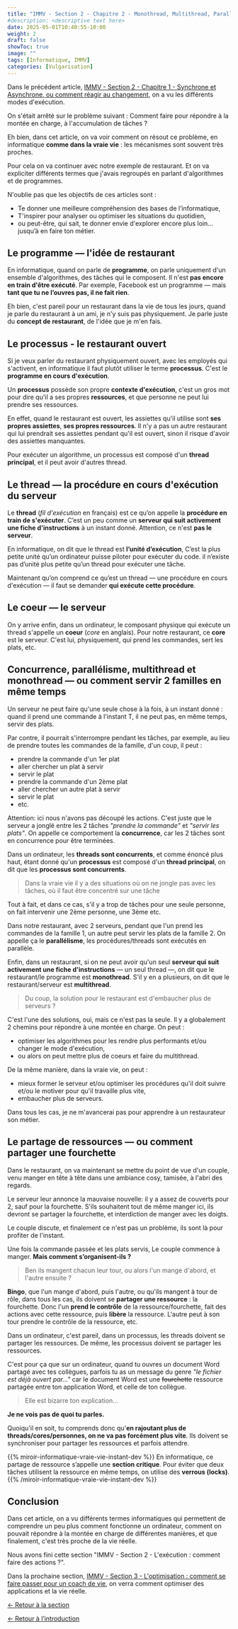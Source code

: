 ```yaml
---
title: "IMMV - Section 2 - Chapitre 2 - Monothread, Multithread, Parallélisme et Concurrence, je ne peux pas tout faire en même temps !"
#description: <descriptive text here>
date: 2025-05-01T10:40:55-10:00
weight: 2
draft: false
showToc: true
image: ""
tags: [Informatique, IMMV]
categories: [Vulgarisation]
---
```

Dans le précédent article, [IMMV - Section 2 - Chapitre 1 - Synchrone et Asynchrone, ou comment réagir au changement](../sync-async/), on a vu les différents modes d'exécution.

On s'était arrêté sur le problème suivant : Comment faire pour répondre à la montée en charge, à l'accumulation de tâches ?

Eh bien, dans cet article, on va voir comment on résout ce problème, en informatique **comme dans la vraie vie** : les mécanismes sont souvent très proches.

Pour cela on va continuer avec notre exemple de restaurant. Et on va expliciter différents termes que j'avais regroupés en parlant d'algorithmes et de programmes.

N'oublie pas que les objectifs de ces articles sont :
- Te donner une meilleure compréhension des bases de l’informatique,
- T'inspirer pour analyser ou optimiser les situations du quotidien,
- ou peut-être, qui sait, te donner envie d'explorer encore plus loin... jusqu’à en faire ton métier.

## Le programme — l'idée de restaurant

En informatique, quand on parle de **programme**, on parle uniquement d'un ensemble d'algorithmes, des tâches qui le composent. Il n'est **pas encore en train d'être exécuté**. Par exemple, Facebook est un programme — mais **tant que tu ne l’ouvres pas, il ne fait rien**.

Eh bien, c'est pareil pour un restaurant dans la vie de tous les jours, quand je parle du restaurant à un ami, je n'y suis pas physiquement. Je parle juste du **concept de restaurant**, de l'idée que je m'en fais.

## Le processus - le restaurant ouvert

Si je veux parler du restaurant physiquement ouvert, avec les employés qui s'activent, en informatique il faut plutôt utiliser le terme **processus**. C'est le **programme en cours d'exécution**.

Un **processus** possède son propre **contexte d'exécution**, c'est un gros mot pour dire qu'il a ses propres **ressources**, et que personne ne peut lui prendre ses ressources.

En effet, quand le restaurant est ouvert, les assiettes qu'il utilise sont **ses propres assiettes**, **ses propres ressources**. Il n'y a pas un autre restaurant qui lui prendrait ses assiettes pendant qu'il est ouvert, sinon il risque d'avoir des assiettes manquantes.

Pour exécuter un algorithme, un processus est composé d'un **thread principal**, et il peut avoir d'autres thread.

## Le thread — la procédure en cours d'exécution du serveur

Le **thread** (*fil d'exécution* en français) est ce qu’on appelle la **procédure en train de s'exécuter**. C’est un peu comme un **serveur qui suit activement une fiche d'instructions** à un instant donné. Attention, ce n'est **pas le serveur**.

En informatique, on dit que le thread est **l’unité d’exécution**, C’est la plus petite unité qu’un ordinateur puisse piloter pour exécuter du code. il n’existe pas d’unité plus petite qu’un thread pour exécuter une tâche.

Maintenant qu’on comprend ce qu’est un thread — une procédure en cours d'exécution — il faut se demander **qui exécute cette procédure**.

## Le coeur — le serveur

On y arrive enfin, dans un ordinateur, le composant physique qui exécute un thread s'appelle un **coeur** (*core* en anglais). Pour notre restaurant, ce **core** est le serveur. C'est lui, physiquement, qui prend les commandes, sert les plats, etc.

## Concurrence, parallélisme, multithread et monothread — ou comment servir 2 familles en même temps

Un serveur ne peut faire qu'une seule chose à la fois, à un instant donné : quand il prend une commande à l'instant T, il ne peut pas, en même temps, servir des plats.

Par contre, il pourrait s'interrompre pendant les tâches, par exemple, au lieu de prendre toutes les commandes de la famille, d'un coup, il peut :
- prendre la commande d'un 1er plat
- aller chercher un plat à servir
- servir le plat
- prendre la commande d'un 2ème plat
- aller chercher un autre plat à servir
- servir le plat
- etc.

Attention: ici nous n'avons pas découpé les actions. C'est juste que le serveur a jonglé entre les 2 tâches *"prendre la commande"* et *"servir les plats"*. On appelle ce comportement la **concurrence**, car les 2 tâches sont en concurrence pour être terminées.

Dans un ordinateur, les **threads sont concurrents**, et comme énoncé plus haut, étant donné qu'un **processus** est composé d'un **thread principal**, on dit que les **processus sont concurrents**.

>Dans la vraie vie il y a des situations où on ne jongle pas avec les tâches, où il faut être concentré sur une tâche

Tout à fait, et dans ce cas, s'il y a trop de tâches pour une seule personne, on fait intervenir une 2ème personne, une 3ème etc.

Dans notre restaurant, avec 2 serveurs, pendant que l'un prend les commandes de la famille 1, un autre peut servir les plats de la famille 2. On appelle ça le **parallélisme**, les procédures/threads sont exécutés en parallèle.

Enfin, dans un restaurant, si on ne peut avoir qu'un seul **serveur qui suit activement une fiche d'instructions** — un seul thread —, on dit que le restaurant/le programme est **monothread**. S'il y en a plusieurs, on dit que le restaurant/serveur est **multithread**.

>Du coup, la solution pour le restaurant est d'embaucher plus de serveurs ?

C'est l'une des solutions, oui, mais ce n'est pas la seule. Il y a globalement 2 chemins pour répondre à une montée en charge. On peut :
- optimiser les algorithmes pour les rendre plus performants et/ou changer le mode d'exécution,
- ou alors on peut mettre plus de coeurs et faire du multithread.

De la même manière, dans la vraie vie, on peut :
- mieux former le serveur et/ou optimiser les procédures qu'il doit suivre et/ou le motiver pour qu'il travaille plus vite,
- embaucher plus de serveurs.

Dans tous les cas, je ne m'avancerai pas pour apprendre à un restaurateur son métier.

## Le partage de ressources — ou comment partager une fourchette

Dans le restaurant, on va maintenant se mettre du point de vue d'un couple, venu manger en tête à tête dans une ambiance cosy, tamisée, à l'abri des regards.

Le serveur leur annonce la mauvaise nouvelle: il y a assez de couverts pour 2, sauf pour la fourchette. S'ils souhaitent tout de même manger ici, ils devront se partager la fourchette, et interdiction de manger avec les doigts.

Le couple discute, et finalement ce n'est pas un problème, ils sont là pour profiter de l'instant.

Une fois la commande passée et les plats servis, Le couple commence à manger. **Mais comment s’organisent-ils ?**

>Ben ils mangent chacun leur tour, ou alors l'un mange d'abord, et l'autre ensuite ?

**Bingo**, que l'un mange d'abord, puis l'autre, ou qu'ils mangent à tour de rôle, dans tous les cas, ils doivent se **partager une ressource** : la fourchette. Donc l'un **prend le contrôle** de la ressource/fourchette, fait des actions avec cette ressource, puis **libère** la ressource. L'autre peut à son tour prendre le contrôle de la ressource, etc.

Dans un ordinateur, c'est pareil, dans un processus, les threads doivent se partager les ressources. De même, les processus doivent se partager les ressources.

C'est pour ça que sur un ordinateur, quand tu ouvres un document Word partagé avec tes collègues, parfois tu as un message du genre *"le fichier est déjà ouvert par..."* car le document Word est une ~~fourchette~~ ressource partagée entre ton application Word, et celle de ton collègue.

>Elle est bizarre ton explication...

**Je ne vois pas de quoi tu parles.**

Quoiqu'il en soit, tu comprends donc qu'**en rajoutant plus de threads/cores/personnes, on ne va pas forcément plus vite**. Ils doivent se synchroniser pour partager les ressources et parfois attendre.

{{% miroir-informatique-vraie-vie-instant-dev %}}
En informatique, ce partage de ressource s’appelle une **section critique**.
Pour éviter que deux tâches utilisent la ressource en même temps, on utilise des **verrous (locks)**.
{{% /miroir-informatique-vraie-vie-instant-dev %}}

## Conclusion

Dans cet article, on a vu différents termes informatiques qui permettent de comprendre un peu plus comment fonctionne un ordinateur, comment on pouvait répondre à la montée en charge de différentes manières, et que finalement, c'est très proche de la vie réelle.

Nous avons fini cette section "IMMV - Section 2 - L'exécution : comment faire des actions ?".

Dans la prochaine section, [IMMV - Section 3 - L'optimisation : comment se faire passer pour un coach de vie](../../optimisation/optimisation/), on verra comment optimiser des applications et la vie réelle.

[← Retour à la section](../../l-execution/l-execution/)

[← Retour à l’introduction](../../introduction/)